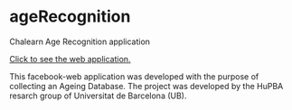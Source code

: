 ageRecognition
==============

Chalearn Age Recognition application

[Click to see the web application.](http://sunai.uoc.edu:8005/)

This facebook-web application was developed with the purpose of collecting an Ageing Database. 
The project was developed by the HuPBA resarch group of Universitat de Barcelona (UB).
